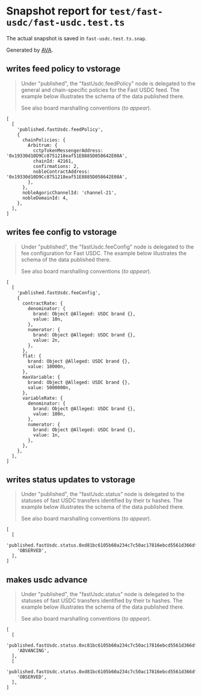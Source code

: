 # Snapshot report for `test/fast-usdc/fast-usdc.test.ts`

The actual snapshot is saved in `fast-usdc.test.ts.snap`.

Generated by [AVA](https://avajs.dev).

## writes feed policy to vstorage

> Under "published", the "fastUsdc.feedPolicy" node is delegated to the general and chain-specific policies for the Fast USDC feed.
> The example below illustrates the schema of the data published there.
> 
> See also board marshalling conventions (_to appear_).

    [
      [
        'published.fastUsdc.feedPolicy',
        {
          chainPolicies: {
            Arbitrum: {
              cctpTokenMessengerAddress: '0x19330d10D9Cc8751218eaf51E8885D058642E08A',
              chainId: 42161,
              confirmations: 2,
              nobleContractAddress: '0x19330d10D9Cc8751218eaf51E8885D058642E08A',
            },
          },
          nobleAgoricChannelId: 'channel-21',
          nobleDomainId: 4,
        },
      ],
    ]

## writes fee config to vstorage

> Under "published", the "fastUsdc.feeConfig" node is delegated to the fee configuration for Fast USDC.
> The example below illustrates the schema of the data published there.
> 
> See also board marshalling conventions (_to appear_).

    [
      [
        'published.fastUsdc.feeConfig',
        {
          contractRate: {
            denominator: {
              brand: Object @Alleged: USDC brand {},
              value: 10n,
            },
            numerator: {
              brand: Object @Alleged: USDC brand {},
              value: 2n,
            },
          },
          flat: {
            brand: Object @Alleged: USDC brand {},
            value: 10000n,
          },
          maxVariable: {
            brand: Object @Alleged: USDC brand {},
            value: 5000000n,
          },
          variableRate: {
            denominator: {
              brand: Object @Alleged: USDC brand {},
              value: 100n,
            },
            numerator: {
              brand: Object @Alleged: USDC brand {},
              value: 1n,
            },
          },
        },
      ],
    ]

## writes status updates to vstorage

> Under "published", the "fastUsdc.status" node is delegated to the statuses of fast USDC transfers identified by their tx hashes.
> The example below illustrates the schema of the data published there.
> 
> See also board marshalling conventions (_to appear_).

    [
      [
        'published.fastUsdc.status.0xd81bc6105b60a234c7c50ac17816ebcd5561d366df8bf3be59ff387552761799',
        'OBSERVED',
      ],
    ]

## makes usdc advance

> Under "published", the "fastUsdc.status" node is delegated to the statuses of fast USDC transfers identified by their tx hashes.
> The example below illustrates the schema of the data published there.
> 
> See also board marshalling conventions (_to appear_).

    [
      [
        'published.fastUsdc.status.0xc81bc6105b60a234c7c50ac17816ebcd5561d366df8bf3be59ff387552761702',
        'ADVANCING',
      ],
      [
        'published.fastUsdc.status.0xd81bc6105b60a234c7c50ac17816ebcd5561d366df8bf3be59ff387552761799',
        'OBSERVED',
      ],
    ]
